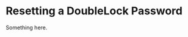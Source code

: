 [title]: # (Resetting a DoubleLock Password)
[tags]: # (XXX)
[priority]: # (3839)
# Resetting a DoubleLock Password
Something here.
